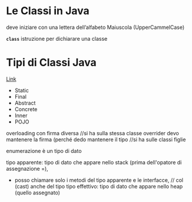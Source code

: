 # Le Classi in Java

deve iniziare con una lettera dell’alfabeto Maiuscola (UpperCammelCase)

**`class`** istruzione per dichiarare una classe

# Tipi di Classi Java

[Link](https://ita.myservername.com/types-classes-java#Class_Types_In_Java_8211_Introduction)

- Static
- Final
- Abstract
- Concrete
- Inner
- POJO



overloading con firma diversa       //si ha sulla stessa classe
overrider devo mantenere la firma (perché dedo mantenere il tipo //si ha sulle classi figlie

enumerazione è un tipo di dato


tipo apparente: tipo di dato che appare nello stack (prima dell'opatore di assegnazione =),
 - posso chiamare solo i metodi del tipo apparente e le interfacce, // col (cast) anche del tipo
tipo effettivo: tipo di dato che appare nello heap (quello assegnato)


